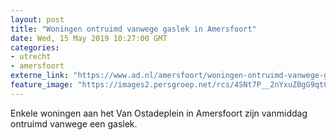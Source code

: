 ```yaml
---
layout: post
title: "Woningen ontruimd vanwege gaslek in Amersfoort"
date: Wed, 15 May 2019 10:27:00 GMT
categories: 
- utrecht 
- amersfoort 
externe_link: "https://www.ad.nl/amersfoort/woningen-ontruimd-vanwege-gaslek-in-amersfoort~a737ab84/"
feature_image: "https://images2.persgroep.net/rcs/4SNt7P__2nYxuZ0gG9qt0jjm8o0/diocontent/148425722/_fitwidth/400/?appId=21791a8992982cd8da851550a453bd7f&quality=0.7"
---
```


Enkele woningen aan het Van Ostadeplein in Amersfoort zijn vanmiddag ontruimd vanwege een gaslek.
